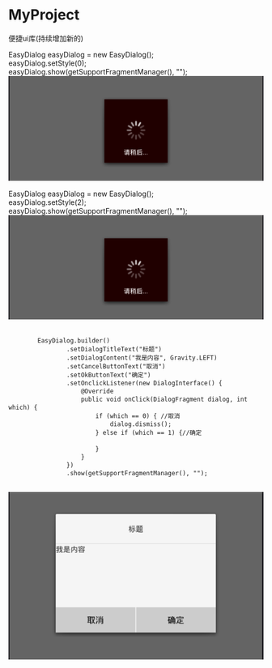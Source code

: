 # MyProject
便捷ui库(持续增加新的)  

EasyDialog easyDialog = new EasyDialog();  
easyDialog.setStyle(0);  
easyDialog.show(getSupportFragmentManager(), "");  
![image](https://github.com/yyfBlog/MyProject/blob/master/dialog_style_01.png)


EasyDialog easyDialog = new EasyDialog();  
easyDialog.setStyle(2);  
easyDialog.show(getSupportFragmentManager(), "");  
![image](https://github.com/yyfBlog/MyProject/blob/master/dialog_style_01.png)

<pre>
<code>
        EasyDialog.builder()
                .setDialogTitleText("标题")
                .setDialogContent("我是内容", Gravity.LEFT)
                .setCancelButtonText("取消")
                .setOkButtonText("确定")
                .setOnclickListener(new DialogInterface() {
                    @Override
                    public void onClick(DialogFragment dialog, int which) {
                        if (which == 0) { //取消
                            dialog.dismiss();
                        } else if (which == 1) {//确定

                        }
                    }
                })
                .show(getSupportFragmentManager(), "");	
</code>
</pre>
![image](https://github.com/yyfBlog/MyProject/blob/master/dialog_style_03.png)
